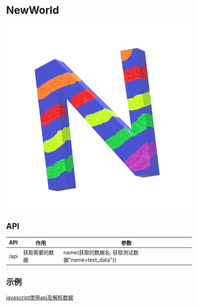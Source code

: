 # NewWorld
![](static/img/icon.png)

## API 
|API |作用 |参数 |
| - | - | - |
|/api |获取需要的数据 |name(获取的数据名, 获取测试数据"name=test_data"))  |

## 示例
[javascript使用api及解析数据](views/test/api_test.html)